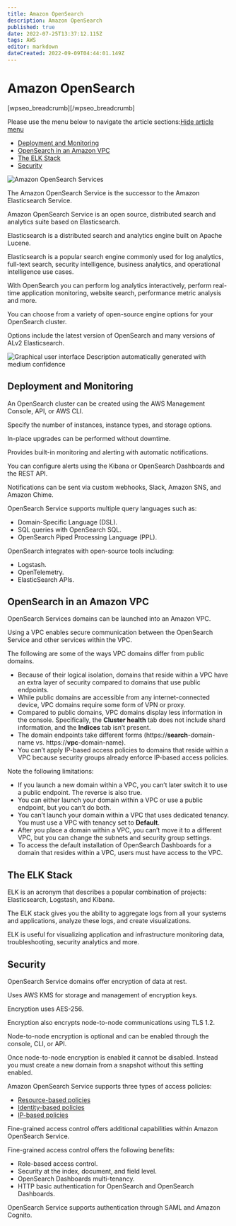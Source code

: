 ```yaml
---
title: Amazon OpenSearch
description: Amazon OpenSearch
published: true
date: 2022-07-25T13:37:12.115Z
tags: AWS
editor: markdown
dateCreated: 2022-09-09T04:44:01.149Z
---
```

# Amazon OpenSearch

[wpseo_breadcrumb][/wpseo_breadcrumb]

Please use the menu below to navigate the article sections:[Hide article menu](https://digitalcloud.training/amazon-opensearch/#)

-   [Deployment and Monitoring](https://digitalcloud.training/amazon-opensearch/#deployment-and-monitoring)
-   [OpenSearch in an Amazon VPC](https://digitalcloud.training/amazon-opensearch/#opensearch-in-an-amazon-vpc)
-   [The ELK Stack](https://digitalcloud.training/amazon-opensearch/#the-elk-stack)
-   [Security](https://digitalcloud.training/amazon-opensearch/#security)

![Amazon OpenSearch Services](https://digitalcloud.training/wp-content/uploads/2022/01/Amazon-OpenSearch.jpg)

The Amazon OpenSearch Service is the successor to the Amazon Elasticsearch Service.

Amazon OpenSearch Service is an open source, distributed search and analytics suite based on Elasticsearch.

Elasticsearch is a distributed search and analytics engine built on Apache Lucene.

Elasticsearch is a popular search engine commonly used for log analytics, full-text search, security intelligence, business analytics, and operational intelligence use cases.

With OpenSearch you can perform log analytics interactively, perform real-time application monitoring, website search, performance metric analysis and more.

You can choose from a variety of open-source engine options for your OpenSearch cluster.

Options include the latest version of OpenSearch and many versions of ALv2 Elasticsearch.

![Graphical user interface Description automatically generated with medium confidence](https://digitalcloud.training/wp-content/uploads/2022/01/graphical-user-interface-description-automaticall-3.png)

## Deployment and Monitoring

An OpenSearch cluster can be created using the AWS Management Console, API, or AWS CLI.

Specify the number of instances, instance types, and storage options.

In-place upgrades can be performed without downtime.

Provides built-in monitoring and alerting with automatic notifications.

You can configure alerts using the Kibana or OpenSearch Dashboards and the REST API.

Notifications can be sent via custom webhooks, Slack, Amazon SNS, and Amazon Chime.

OpenSearch Service supports multiple query languages such as:

-   Domain-Specific Language (DSL).
-   SQL queries with OpenSearch SQL.
-   OpenSearch Piped Processing Language (PPL).

OpenSearch integrates with open-source tools including:

-   Logstash.
-   OpenTelemetry.
-   ElasticSearch APIs.

## OpenSearch in an Amazon VPC

OpenSearch Services domains can be launched into an Amazon VPC.

Using a VPC enables secure communication between the OpenSearch Service and other services within the VPC.

The following are some of the ways VPC domains differ from public domains.

-   Because of their logical isolation, domains that reside within a VPC have an extra layer of security compared to domains that use public endpoints.
-   While public domains are accessible from any internet-connected device, VPC domains require some form of VPN or proxy.
-   Compared to public domains, VPC domains display less information in the console. Specifically, the **Cluster health** tab does not include shard information, and the **Indices** tab isn’t present.
-   The domain endpoints take different forms (https://**search**-domain-name vs. https://**vpc**-domain-name).
-   You can’t apply IP-based access policies to domains that reside within a VPC because security groups already enforce IP-based access policies.

Note the following limitations:

-   If you launch a new domain within a VPC, you can’t later switch it to use a public endpoint. The reverse is also true.
-   You can either launch your domain within a VPC or use a public endpoint, but you can’t do both.
-   You can’t launch your domain within a VPC that uses dedicated tenancy. You must use a VPC with tenancy set to **Default**.
-   After you place a domain within a VPC, you can’t move it to a different VPC, but you can change the subnets and security group settings.
-   To access the default installation of OpenSearch Dashboards for a domain that resides within a VPC, users must have access to the VPC.

## The ELK Stack

ELK is an acronym that describes a popular combination of projects: Elasticsearch, Logstash, and Kibana.

The ELK stack gives you the ability to aggregate logs from all your systems and applications, analyze these logs, and create visualizations.

ELK is useful for visualizing application and infrastructure monitoring data, troubleshooting, security analytics and more.

## Security

OpenSearch Service domains offer encryption of data at rest.

Uses AWS KMS for storage and management of encryption keys.

Encryption uses AES-256.

Encryption also encrypts node-to-node communications using TLS 1.2.

Node-to-node encryption is optional and can be enabled through the console, CLI, or API.

Once node-to-node encryption is enabled it cannot be disabled. Instead you must create a new domain from a snapshot without this setting enabled.

Amazon OpenSearch Service supports three types of access policies:

-   [Resource-based policies](https://docs.aws.amazon.com/opensearch-service/latest/developerguide/ac.html#ac-types-resource)
-   [Identity-based policies](https://docs.aws.amazon.com/opensearch-service/latest/developerguide/ac.html#ac-types-identity)
-   [IP-based policies](https://docs.aws.amazon.com/opensearch-service/latest/developerguide/ac.html#ac-types-ip)

Fine-grained access control offers additional capabilities within Amazon OpenSearch Service.

Fine-grained access control offers the following benefits:

-   Role-based access control.
-   Security at the index, document, and field level.
-   OpenSearch Dashboards multi-tenancy.
-   HTTP basic authentication for OpenSearch and OpenSearch Dashboards.

OpenSearch Service supports authentication through SAML and Amazon Cognito.